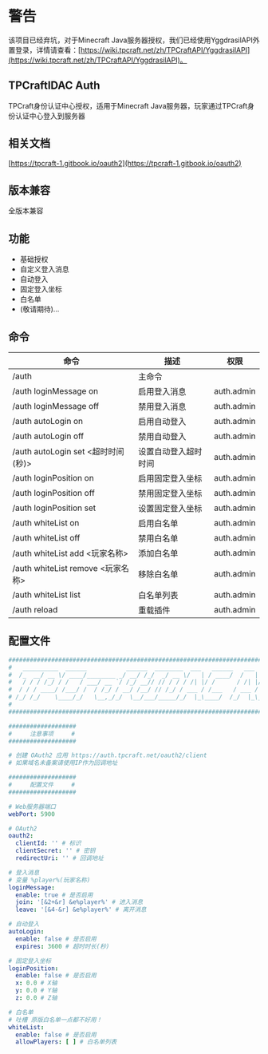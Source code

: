 # 警告
该项目已经弃坑，对于Minecraft Java服务器授权，我们已经使用YggdrasilAPI外置登录，详情请查看：[https://wiki.tpcraft.net/zh/TPCraftAPI/YggdrasilAPI](https://wiki.tpcraft.net/zh/TPCraftAPI/YggdrasilAPI)。

## TPCraftIDAC Auth

TPCraft身份认证中心授权，适用于Minecraft Java服务器，玩家通过TPCraft身份认证中心登入到服务器

## 相关文档

[https://tpcraft-1.gitbook.io/oauth2](https://tpcraft-1.gitbook.io/oauth2)

## 版本兼容

全版本兼容

## 功能

- 基础授权
- 自定义登入消息
- 自动登入
- 固定登入坐标
- 白名单
- (敬请期待)...

## 命令

| 命令                            | 描述         | 权限         |
|-------------------------------|------------|------------|
| /auth                         | 主命令        |            |
| /auth loginMessage on         | 启用登入消息     | auth.admin |
| /auth loginMessage off        | 禁用登入消息     | auth.admin |
| /auth autoLogin on            | 启用自动登入     | auth.admin |
| /auth autoLogin off           | 禁用自动登入     | auth.admin |
| /auth autoLogin set <超时时间(秒)> | 设置自动登入超时时间 | auth.admin |
| /auth loginPosition on        | 启用固定登入坐标   | auth.admin |
| /auth loginPosition off       | 禁用固定登入坐标   | auth.admin |
| /auth loginPosition set       | 设置固定登入坐标   | auth.admin |
| /auth whiteList on            | 启用白名单      | auth.admin |
| /auth whiteList off           | 禁用白名单      | auth.admin |
| /auth whiteList add <玩家名称>    | 添加白名单      | auth.admin |
| /auth whiteList remove <玩家名称> | 移除白名单      | auth.admin |
| /auth whiteList list          | 白名单列表      | auth.admin |
| /auth reload                  | 重载插件       | auth.admin |

## 配置文件

``` yml
########################################################################################
#   __________  ______           ______  ________  ___   ______   ___         __  __   #
#  /_  __/ __ \/ ____/________ _/ __/ /_/  _/ __ \/   | / ____/  /   | __  __/ /_/ /_  #
#   / / / /_/ / /   / ___/ __ `/ /_/ __// // / / / /| |/ /      / /| |/ / / / __/ __ \ #
#  / / / ____/ /___/ /  / /_/ / __/ /__/ // /_/ / ___ / /___   / ___ / /_/ / /_/ / / / #
# /_/ /_/    \____/_/   \__,_/_/  \__/___/_____/_/  |_\____/  /_/  |_\__,_/\__/_/ /_/  #
#                                                                                      #
########################################################################################

###################
#     注意事项     #
###################

# 创建 OAuth2 应用 https://auth.tpcraft.net/oauth2/client
# 如果域名未备案请使用IP作为回调地址

###################
#     配置文件     #
###################

# Web服务器端口
webPort: 5900

# OAuth2
oauth2:
  clientId: '' # 标识
  clientSecret: '' # 密钥
  redirectUri: '' # 回调地址

# 登入消息
# 变量 %player%(玩家名称)
loginMessage:
  enable: true # 是否启用
  join: '[&2+&r] &e%player%' # 进入消息
  leave: '[&4-&r] &e%player%' # 离开消息

# 自动登入
autoLogin:
  enable: false # 是否启用
  expires: 3600 # 超时时长(秒)

# 固定登入坐标
loginPosition:
  enable: false # 是否启用
  x: 0.0 # X轴
  y: 0.0 # Y轴
  z: 0.0 # Z轴

# 白名单
# 吐槽 原版白名单一点都不好用！
whiteList:
  enable: false # 是否启用
  allowPlayers: [ ] # 白名单列表
```
